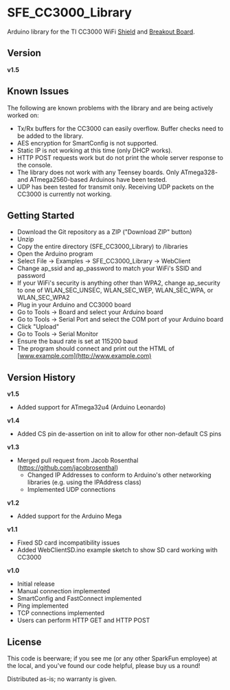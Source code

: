 SFE_CC3000_Library
==============

Arduino library for the TI CC3000 WiFi [Shield](https://www.sparkfun.com/products/12071) and [Breakout Board](https://www.sparkfun.com/products/12072).

Version
-------

**v1.5**

Known Issues
------------

The following are known problems with the library and are being actively worked on:

* Tx/Rx buffers for the CC3000 can easily overflow. Buffer checks need to be added to the library.
* AES encryption for SmartConfig is not supported.
* Static IP is not working at this time (only DHCP works).
* HTTP POST requests work but do not print the whole server response to the console.
* The library does not work with any Teensey boards. Only ATmega328- and ATmega2560-based Arduinos have been tested.
* UDP has been tested for transmit only. Receiving UDP packets on the CC3000 is currently not working.

Getting Started
---------------

* Download the Git repository as a ZIP ("Download ZIP" button)
* Unzip
* Copy the entire directory (SFE_CC3000_Library) to <Arduino installation directory>/libraries
* Open the Arduino program
* Select File -> Examples -> SFE_CC3000_Library -> WebClient
* Change ap_ssid and ap_password to match your WiFi's SSID and password
* If your WiFi's security is anything other than WPA2, change ap_security to one of WLAN_SEC_UNSEC, WLAN_SEC_WEP, WLAN_SEC_WPA, or WLAN_SEC_WPA2
* Plug in your Arduino and CC3000 board
* Go to Tools -> Board and select your Arduino board
* Go to Tools -> Serial Port and select the COM port of your Arduino board
* Click "Upload"
* Go to Tools -> Serial Monitor
* Ensure the baud rate is set at 115200 baud
* The program should connect and print out the HTML of [www.example.com](http://www.example.com)

Version History
---------------

**v1.5**

* Added support for ATmega32u4 (Arduino Leonardo)

**v1.4**

* Added CS pin de-assertion on init to allow for other non-default CS pins

**v1.3**

* Merged pull request from Jacob Rosenthal (https://github.com/jacobrosenthal)
  * Changed IP Addresses to conform to Arduino's other networking libraries (e.g. using the IPAddress class)
  * Implemented UDP connections

**v1.2**

* Added support for the Arduino Mega

**v1.1**

* Fixed SD card incompatibility issues
* Added WebClientSD.ino example sketch to show SD card working with CC3000

**v1.0**

* Initial release
* Manual connection implemented
* SmartConfig and FastConnect implemented
* Ping implemented
* TCP connections implemented
* Users can perform HTTP GET and HTTP POST

License
-------

This code is beerware; if you see me (or any other SparkFun employee) at the local, and you've found our code helpful, please buy us a round!

Distributed as-is; no warranty is given.